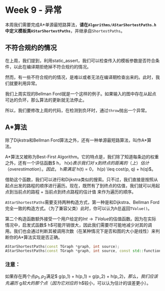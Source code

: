 # Week 9 - 异常

本周我们需要完成A*单源最短路算法，**请在`Algorithms/AStarShortestPaths.h`中定义模板类`AStarShortestPaths`**，并继承自`ShortestPaths`。

## 不符合规约的情况

在上周，我们提到，利用static_assert，我们可以检查传入的模板参数是否符合条件，以此在编译期拒绝掉不符合规约的情况。

然而，有一些不符合规约的情况，是难以或者无法在编译期检查出来的。此时，我们就要利用异常。

我们上周实现的Bellman Ford就是一个这样的例子。如果输入的图中存在从起点可达的负环，那么算法的更新就无法停止。

所以，我们要修改上周的代码，在检测到负环时，通过`throw`抛出一个异常。

## A*算法

除了Dijkstra和Bellman Ford算法之外，还有一种单源最短路算法，叫作A*算法。

A*算法又被称为Best-First Algorithm。它的特点是，我们除了知道每条边的权重之外，还有一个评估函数$ h$，$ h(x)$表示我们对$ x$到终点的距离的（上）估计（overestimation）。因此，$ h$需满足$ h(t) = 0$，$ h(p) \leq cost(p, q) + h(q)$。

借助这个函数，我们可以进行和Dijkstra类似的搜索。只不过，我们直接是按照从起点出发的路程的顺序进行遍历。现在，既然有了到终点的估值，我们就可以用$\text{起点到当前点的路程}+\text{当前点到终点路程的估计值}$ 来作为遍历的顺序。

`AStarShortestPaths`需要支持两种构造方式，第一种是和Dijkstra、Bellman Ford完全一致的构造方式。（为了兼容父类）此时，你可以认为$h$总返回`TValue()`。

第二个构造函数额外接受一个用户给定的$Int\rightarrow TValue$的估值函数。因为在实际情况中，启发式函数$ h$可能开销很大，因此我们需要尽可能地减少对其的调用。我们也会通过判断其被调用次数（在某种情况下是否和图的大小是线性）来判断你的A*算法实现是否正确。

````c++
AStarShortestPaths(const TGraph *graph, int source);
AStarShortestPaths(const TGraph *graph, int source, const std::function<TValue(int)>& f);
````

### 注意：

如果存在两个点$p_1, p_2$满足$ g(p_1) + h(p_1) = g(p_2) + h(p_2)$，那么，我们应该先遍历$ g$较大的那个点（因为它对应的$ h$较小，可以认为估计的误差更小）。
